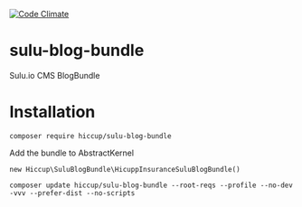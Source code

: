 [![Code Climate](https://codeclimate.com/github/HiccupInsurance/sulu-blog-bundle/badges/gpa.svg)](https://codeclimate.com/github/HiccupInsurance/sulu-blog-bundle)

# sulu-blog-bundle
Sulu.io CMS BlogBundle

# Installation

```
composer require hiccup/sulu-blog-bundle
```

Add the bundle to AbstractKernel

```
new Hiccup\SuluBlogBundle\HicuppInsuranceSuluBlogBundle() 

```

```
composer update hiccup/sulu-blog-bundle --root-reqs --profile --no-dev -vvv --prefer-dist --no-scripts
```